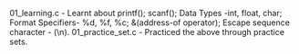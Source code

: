 01_learning.c - Learnt about printf(); scanf(); Data Types -int, float, char; Format Specifiers- %d, %f, %c; &(address-of operator); Escape sequence character - (\n).
01_practice_set.c - Practiced the above through practice sets.
